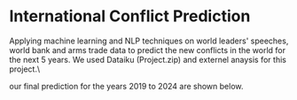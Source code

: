 # International Conflict Prediction
Applying machine learning and NLP techniques on world leaders' speeches, world bank and arms trade data to predict the new conflicts in the world for the next 5 years.
We used Dataiku (Project.zip) and externel anaysis for this project.\\

our final prediction for the years 2019 to 2024 are shown below.

